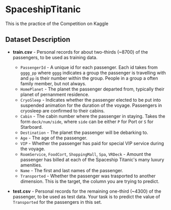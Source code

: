 # SpaceshipTitanic
This is the practice of the Competition on Kaggle

## Dataset Description

* **train.csv** - Personal records for about two-thirds (~8700) of the passengers, to be used as training data.
  * ```PassengerId``` - A unique id for each passenger. Each id takes from ```gggg_pp``` where ```gggg``` indicates a group the passenger is travelling with and ```pp``` is their number within the group. People in a group a often family member, but not always.
  * ```HomePlanet``` - The planet the passenger departed from, typically their planet of pernanment residence.
  * ```CryoSleep``` - Indicates whether the passenger elected to be put into suspended animation for the duration of the voyage. Passengers in cryosleep are confirmed to their cabins.
  * ```Cabin``` - The cabin number where the passenger in staying. Takes the form ```deck/num/side```, where ```side``` can be either ```P``` for Port or ```S``` for Starboard.
  * ```Destination``` - The planet the passenger will be debarking to.
  * ```Age``` - The age of the passenger.
  * ```VIP``` - Whether the passenger has paid for special VIP service during the voyage.
  * ```RoomService```, ```FoodCort```, ```ShoppingMall```, ```Spa```, ```VRDeck``` - Amount the passenger has billed at each of the Spaceship Titanic's many luxury amenities.
  * ```Name``` - The first and last names of the passenger.
  * ```Transported``` - Whether the passenger was trasported to another dimension. This is the target, the column you are trying to predict.

* **test.csv** - Personal records for the remaining one-third (~4300) of the passenger, to be used as test data. Your task is to predict the value of ```Transported``` for the passengers in this set.